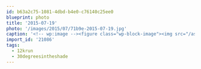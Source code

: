 ```yaml
---
id: b63a2c75-1081-4dbd-b4e0-c76140c25ee0
blueprint: photo
title: '2015-07-19'
photo: '/images/2015/07/71b9e-2015-07-19.jpg'
caption: '<!-- wp:image --><figure class="wp-block-image"><img src="/assets/images/2015/07/71b9e-2015-07-19.jpg" /></figure><!-- /wp:image --><!-- wp:paragraph --><p>Every day is a winding road. #12krun #30degreesintheshade</p><!-- /wp:paragraph -->'
import_id: '21086'
tags:
  - 12krun
  - 30degreesintheshade
---
```

